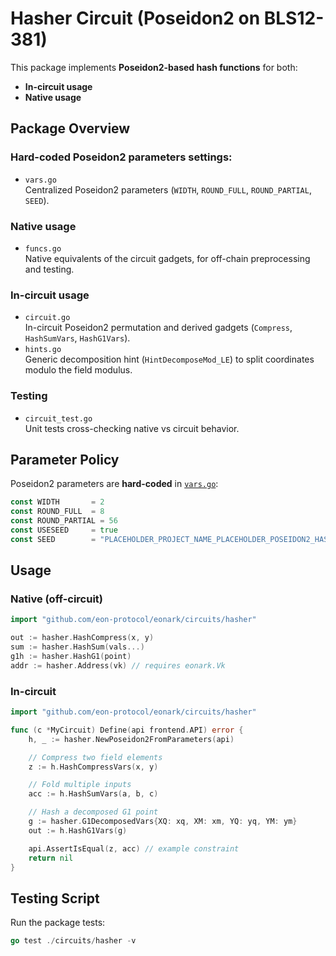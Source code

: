 # Hasher Circuit (Poseidon2 on BLS12-381)

This package implements **Poseidon2-based hash functions** for both:
- **In-circuit usage**
- **Native usage**

## Package Overview

### Hard-coded Poseidon2 parameters settings:
- `vars.go`  
  Centralized Poseidon2 parameters (`WIDTH`, `ROUND_FULL`, `ROUND_PARTIAL`, `SEED`).

### Native usage
- `funcs.go`  
  Native equivalents of the circuit gadgets, for off-chain preprocessing and testing.

### In-circuit usage
- `circuit.go`  
  In-circuit Poseidon2 permutation and derived gadgets (`Compress`, `HashSumVars`, `HashG1Vars`).
- `hints.go`  
  Generic decomposition hint (`HintDecomposeMod_LE`) to split coordinates modulo the field modulus.

### Testing
- `circuit_test.go`  
  Unit tests cross-checking native vs circuit behavior.

## Parameter Policy
Poseidon2 parameters are **hard-coded** in [`vars.go`](vars.go):

```go
const WIDTH       = 2
const ROUND_FULL  = 8
const ROUND_PARTIAL = 56
const USESEED     = true
const SEED        = "PLACEHOLDER_PROJECT_NAME_PLACEHOLDER_POSEIDON2_HASH_SEED"
```

## Usage

### Native (off-circuit)
```go
import "github.com/eon-protocol/eonark/circuits/hasher"

out := hasher.HashCompress(x, y)
sum := hasher.HashSum(vals...)
g1h := hasher.HashG1(point)
addr := hasher.Address(vk) // requires eonark.Vk
```

### In-circuit
```go
import "github.com/eon-protocol/eonark/circuits/hasher"

func (c *MyCircuit) Define(api frontend.API) error {
    h, _ := hasher.NewPoseidon2FromParameters(api)

    // Compress two field elements
    z := h.HashCompressVars(x, y)

    // Fold multiple inputs
    acc := h.HashSumVars(a, b, c)

    // Hash a decomposed G1 point
    g := hasher.G1DecomposedVars{XQ: xq, XM: xm, YQ: yq, YM: ym}
    out := h.HashG1Vars(g)

    api.AssertIsEqual(z, acc) // example constraint
    return nil
}
```

## Testing Script
Run the package tests:
```go
go test ./circuits/hasher -v
```


